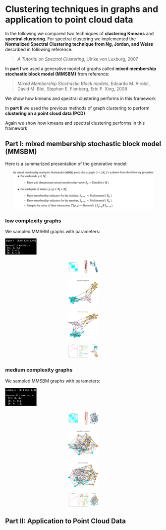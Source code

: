 # Clustering techniques in graphs and application to point cloud data

In the following we compared two techniques of **clustering** **Kmeans** and **spectral clustering**. For spectral clustering we implemented the **Normalized Spectral Clustering technique from Ng, Jordan, and Weiss** described in following reference:

> *A Tutorial on Spectral Clustering*, Ulrike von Luxburg, 2007

In **part I** we used a generative model of graphs called **mixed membership stochastic block model (MMSBM)** from reference:

> *Mixed Membership Stochastic Block models*, Edoardo M. Airoldi, David M. Blei, Stephen E. Fienberg, Eric P. Xing, 2008

We show how kmeans and spectral clustering performs in this framework

In **part II** we used the previous methods of graph clustering to perform **clustering on a point cloud data (PCD)**

Again we show how kmeans and spectral clustering performs in this framework

## Part I: mixed membership stochastic block model (MMSBM)

Here is a summarized presentation of the generative model:

<p align="center">
  <img src="img/mmsbm_gen.png" width="90%">
</p>

### low complexity graphs

We sampled MMSBM graphs with parameters:

<p align="left">
  <img src="img/mmsbm_lc.png" width="20%">
</p>

<p align="center">
  <img src="img/mmsbm_show_0-05.png" width="20%">
</p>

<p align="center">
  <img src="img/mmsbm_truth_0-05.png" width="20%">
</p>

<p align="center">
  <img src="img/mmsbm_kmeans_0-05.png" width="20%">
</p>

<p align="center">
  <img src="img/mmsbm_spectral_0-05.png" width="20%">
</p>

### medium complexity graphs

We sampled MMSBM graphs with parameters:

<p align="left">
  <img src="img/mmsbm_mc.png" width="20%">
</p>

<p align="center">
  <img src="img/mmsbm_show_0-3.png" width="20%">
</p>

<p align="center">
  <img src="img/mmsbm_truth_0-3.png" width="20%">
</p>

<p align="center">
  <img src="img/mmsbm_kmeans_0-3.png" width="20%">
</p>

<p align="center">
  <img src="img/mmsbm_spectral_0-3.png" width="20%">
</p>

## Part II: Application to Point Cloud Data


